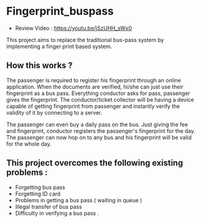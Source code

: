 # Fingerprint_buspass

 - Review Video : https://youtu.be/jSzUHH_sWx0

This project aims to replace the traditional bus-pass system by implementing a finger print based system.

## How this works ?

The passenger is required to register his fingerprint through an online application. When the documents are verified, hi/she can just use their fingerprint as a bus pass. Everything conductor asks for pass, passenger gives the fingerprint. The conductor/ticket collector will be having a device capable of getting fingerprint from passenger and instantly verify the validity of it by connecting to a server.

The passenger can even buy a daily pass on the bus. Just giving the fee and fingerprint, conductor registers the passenger's fingerprint for the day. The passenger can now hop on to any bus and his fingerprint will be valid for the whole day.

## This project overcomes the following existing problems :

 - Forgetting  bus pass
 - Forgetting ID card
 - Problems in getting a bus pass ( waiting in queue )
 - Illegal transfer of bus pass
 - Difficulty in verifying a bus pass .
